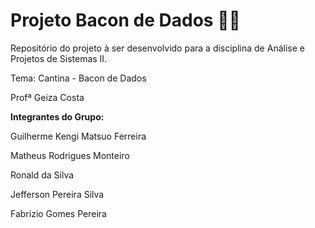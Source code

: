 # Projeto Bacon de Dados 🍔🧃

Repositório do projeto à ser desenvolvido para a disciplina de Análise e Projetos de Sistemas II.

Tema: Cantina - Bacon de Dados

Profª Geiza Costa

**Integrantes do Grupo:**

Guilherme Kengi Matsuo Ferreira

Matheus Rodrigues Monteiro

Ronald da Silva

Jefferson Pereira Silva

Fabrizio Gomes Pereira
